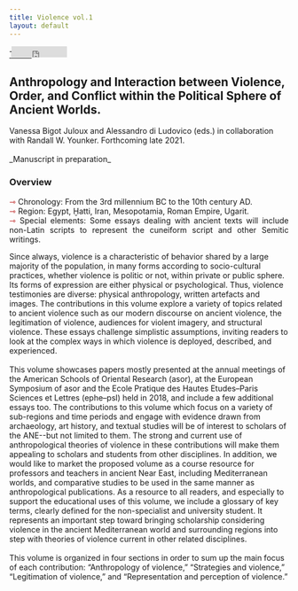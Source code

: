 ```yaml
---
title: Violence vol.1
layout: default
---
```

<div class="social">
  <span class="twitter">
  <!--<a href="https://twitter.com/share?ref_src=twsrc%5Etfw" class="twitter-share-button" data-show-count="false">Tweet</a><script async src="https://platform.twitter.com/widgets.js" charset="utf-8"></script>-->
    <a href="http://twitter.com/share" class="twitter-share-button" data-url="https://vbigot-juloux.github.io/ane-research-humanities/docs/Violence-vol1">Tweet</a>
		<script>!function(d,s,id){var js,fjs=d.getElementsByTagName(s)[0],p=/^http:/.test(d.location)?'http':'https';if(!d.getElementById(id)){js=d.createElement(s);js.id=id;js.src=p+'://platform.twitter.com/widgets.js';fjs.parentNode.insertBefore(js,fjs);}}(document, 'script', 'twitter-wjs');</script>
  </span>
  <span class="Facebook">
<iframe src="https://www.facebook.com/plugins/like.php?href=https://vbigot-juloux.github.io/ane-research-humanities/docs/Violence-vol1&amp;show_faces=false&amp;layout=button_count" scrolling="no" frameborder="0" style="height: 20px; width: 100px; margin-left: -40px" allowTransparency="true"></iframe>
</span>
 </div>

<h2> Anthropology and Interaction between Violence, Order, and Conflict within the Political Sphere of Ancient Worlds.</h2>
Vanessa Bigot Juloux and Alessandro di Ludovico (eds.) in collaboration with Randall W. Younker. Forthcoming late 2021.<br />
<br />
_Manuscript in preparation_
<h3>Overview</h3>
<ul style="list-style-type: none; padding-left: 0;">
  <li><span style="color:#b30000; font-size: 14px">&#8702;</span> Chronology: From the 3rd millennium BC to the 10th century AD.</li>
  <li><span style="color:#b30000; font-size: 14px">&#8702;</span> Region: Egypt, Ḫatti, Iran, Mesopotamia, Roman Empire, Ugarit.</li>
  <li style="text-align: justify"><span style="color:#b30000; font-size: 14px">&#8702;</span> Special elements: Some essays dealing with ancient texts will include non-Latin scripts to represent the cuneiform script and other Semitic writings.</li>
</ul>
<p>Since always, violence is a characteristic of behavior shared by a large majority of the population, in many forms according to socio-cultural practices, whether violence is politic or not, within private or public sphere. Its forms of expression are either physical or psychological. Thus, violence testimonies are diverse: physical anthropology, written artefacts and images. The contributions in this volume explore a variety of topics related to ancient violence such as our modern discourse on ancient violence, the legitimation of violence, audiences for violent imagery, and structural violence. These essays challenge simplistic assumptions, inviting readers to look at the complex ways in which violence is deployed, described, and experienced.<br /><br />
This volume showcases papers mostly presented at the annual meetings of the American Schools of Oriental Research (<span class="small">asor</span>), at the European Symposium of <span class="small">asor</span> and the Ecole Pratique des Hautes Etudes–Paris Sciences et Lettres (<span class="small">ephe–psl</span>) held in 2018, and include a few additional essays too. The contributions to this volume which focus on a variety of sub-regions and time periods and engage with evidence drawn from archaeology, art history, and textual studies will be of interest to scholars of the <span class="small">ANE</span>--but not limited to them. The strong and current use of anthropological theories of violence in these contributions will make them appealing to scholars and students from other disciplines. In addition, we would like to market the proposed volume as a course resource for professors and teachers in ancient Near East, including Mediterranean worlds, and comparative studies to be used in the same manner as anthropological publications. As a resource to all readers, and especially to support the educational uses of this volume, we include a glossary of key terms, clearly defined for the non-specialist and university student. It represents an important step toward bringing scholarship considering violence in the ancient Mediterranean world and surrounding regions into step with theories of violence current in other related disciplines.<br /><br />
This volume is organized in four sections in order to sum up the main focus of each contribution: “Anthropology of violence,” “Strategies and violence,” “Legitimation of violence,” and “Representation and perception of violence.”
</p>
